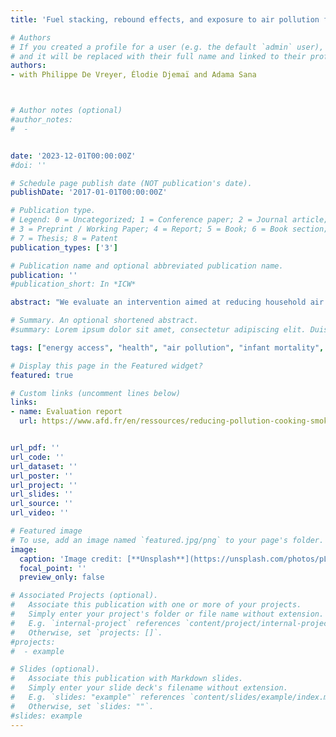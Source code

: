 ```yaml
---
title: 'Fuel stacking, rebound effects, and exposure to air pollution following the adoption of cleaner cooking technologies'

# Authors
# If you created a profile for a user (e.g. the default `admin` user), write the username (folder name) here
# and it will be replaced with their full name and linked to their profile.
authors:
- with Philippe De Vreyer, Élodie Djemaï and Adama Sana



# Author notes (optional)
#author_notes:
#  - 


date: '2023-12-01T00:00:00Z'
#doi: ''

# Schedule page publish date (NOT publication's date).
publishDate: '2017-01-01T00:00:00Z'

# Publication type.
# Legend: 0 = Uncategorized; 1 = Conference paper; 2 = Journal article;
# 3 = Preprint / Working Paper; 4 = Report; 5 = Book; 6 = Book section;
# 7 = Thesis; 8 = Patent
publication_types: ['3']

# Publication name and optional abbreviated publication name.
publication: ''
#publication_short: In *ICW*

abstract: "We evaluate an intervention aimed at reducing household air pollution in Burkina Faso by encouraging households to switch from wood or charcoal to liquefied petroleum gas (LPG) as their main cooking fuel. We randomize 805 urban households to a subsidy treatment, a credit treatment and a control group. Treated households receive an offer to purchase a gas stove from a local retailer either at a discounted price or at the market price with the option to pay in three installments. We estimate the effects of these capital costs subsidies and consumption loans on the adoption and intensity of use of LPG over a six-month period following treatment. Subsidies and access to credit increase the take-up of gas stoves by 54 and 28 percentage points respectively, suggesting both credit constraints and high price elasticity of demand. We find evidence of either selection or sunk-cost effects: higher usage rates in the credit group nearly offset the difference in take-up with the subsidy group. 6 months after the start of the interventions, 30\% of the LPG stoves are in use on a given day but LPG use does not result in a decrease in the consumption of wood, the main baseline fuel. We also find no effect on cooks’ exposure to fine particulate matter ($PM_2_._5$). We show that total useful energy consumption increases among treated households, suggesting that LPG acts as a complement rather than as a substitute to wood. Heterogeneity analyses show that the interventions lead to small reductions in both wood consumption and exposure among households which purchased their wood at baseline but have no effect among exclusive wood collectors. We conclude that financial incentives for LPG appliances should target populations without access to fuel collection areas."

# Summary. An optional shortened abstract.
#summary: Lorem ipsum dolor sit amet, consectetur adipiscing elit. Duis posuere tellus ac convallis placerat. Proin tincidunt magna sed ex sollicitudin condimentum.

tags: ["energy access", "health", "air pollution", "infant mortality", "cooking", "LPG", "Peru"]

# Display this page in the Featured widget?
featured: true

# Custom links (uncomment lines below)
links:
- name: Evaluation report
  url: https://www.afd.fr/en/ressources/reducing-pollution-cooking-smoke-key-lessons-redgas-randomized-study-burkina-faso


url_pdf: ''
url_code: ''
url_dataset: ''
url_poster: ''
url_project: ''
url_slides: ''
url_source: ''
url_video: ''

# Featured image
# To use, add an image named `featured.jpg/png` to your page's folder.
image:
  caption: 'Image credit: [**Unsplash**](https://unsplash.com/photos/pLCdAaMFLTE)'
  focal_point: ''
  preview_only: false

# Associated Projects (optional).
#   Associate this publication with one or more of your projects.
#   Simply enter your project's folder or file name without extension.
#   E.g. `internal-project` references `content/project/internal-project/index.md`.
#   Otherwise, set `projects: []`.
#projects:
#  - example

# Slides (optional).
#   Associate this publication with Markdown slides.
#   Simply enter your slide deck's filename without extension.
#   E.g. `slides: "example"` references `content/slides/example/index.md`.
#   Otherwise, set `slides: ""`.
#slides: example
---
```


